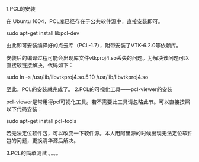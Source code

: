 1.PCL的安装

在 Ubuntu 1604，PCL库已经存在于公共软件源中，直接安装即可。

sudo apt-get install libpcl-dev



由此即可安装编译好的点云库（PCL-1.7），附带安装了VTK-6.2.0等依赖库。

安装后的编译过程可能会出现库文件vtkproj4.so丢失的问题。为解决该问题可以直接软链接解决。代码如下：

sudo ln -s /usr/lib/libvtkproj4.so.5.10 /usr/lib/libvtkproj4.so


至此，PCL的安装就完成了。
2.PCL的可视化工具——pcl-viewer的安装

pcl-viewer是常用得pcl可视化工具。若不需要此工具请忽略此节。可以直接按照以下代码安装：

sudo apt-get install  pcl-tools


若无法定位软件包，可以改变一下软件源。本人用阿里源的时候出现无法定位软件包的问题，更换清华源后解决。

3.PCL的简单测试
。。。。
